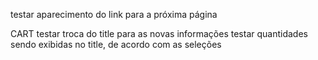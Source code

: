 testar aparecimento do link para a próxima página

CART
testar troca do title para as novas informações
testar quantidades sendo exibidas no title, de acordo com as seleções